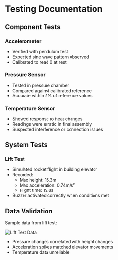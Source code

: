 # Testing Documentation

## Component Tests

### Accelerometer
- Verified with pendulum test
- Expected sine wave pattern observed
- Calibrated to read 0 at rest

### Pressure Sensor
- Tested in pressure chamber
- Compared against calibrated reference
- Accurate within 5% of reference values

### Temperature Sensor
- Showed response to heat changes
- Readings were erratic in final assembly
- Suspected interference or connection issues

## System Tests

### Lift Test
- Simulated rocket flight in building elevator
- Recorded:
  - Max height: 16.3m
  - Max acceleration: 0.74m/s²
  - Flight time: 19.8s
- Buzzer activated correctly when conditions met

## Data Validation

Sample data from lift test:

![Lift Test Data](lift-test-data.png)

- Pressure changes correlated with height changes
- Acceleration spikes matched elevator movements
- Temperature data unreliable
